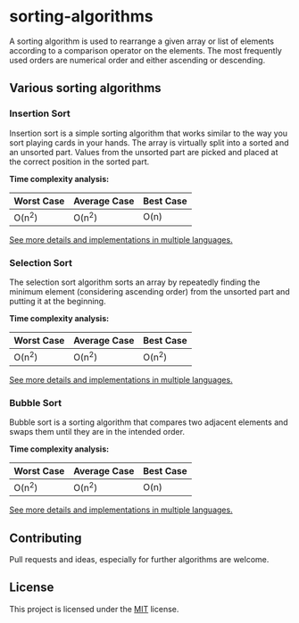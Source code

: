 # sorting-algorithms

A sorting algorithm is used to rearrange a given array or list of elements according to a comparison operator on the elements. The most frequently used orders are numerical order and either ascending or descending.

## Various sorting algorithms

### Insertion Sort

Insertion sort is a simple sorting algorithm that works similar to the way you sort playing cards in your hands. The array is virtually split into a sorted and an unsorted part. Values from the unsorted part are picked and placed at the correct position in the sorted part.

**Time complexity analysis:**

|Worst Case|Average Case|Best Case|
|---|---|---|
|O(n<sup>2</sup>)|O(n<sup>2</sup>)|O(n)|

[See more details and implementations in multiple languages.](Insertion_Sort)

### Selection Sort

The selection sort algorithm sorts an array by repeatedly finding the minimum element (considering ascending order) from the unsorted part and putting it at the beginning. 

**Time complexity analysis:**

|Worst Case|Average Case|Best Case|
|---|---|---|
|O(n<sup>2</sup>)|O(n<sup>2</sup>)|O(n<sup>2</sup>)|

[See more details and implementations in multiple languages.](Selection_Sort)

### Bubble Sort

Bubble sort is a sorting algorithm that compares two adjacent elements and swaps them until they are in the intended order. 

**Time complexity analysis:**

|Worst Case|Average Case|Best Case|
|---|---|---|
|O(n<sup>2</sup>)|O(n<sup>2</sup>)|O(n)|

[See more details and implementations in multiple languages.](Bubble_Sort)

## Contributing

Pull requests and ideas, especially for further algorithms are welcome. 

## License

This project is licensed under the [MIT](LICENSE) license.
